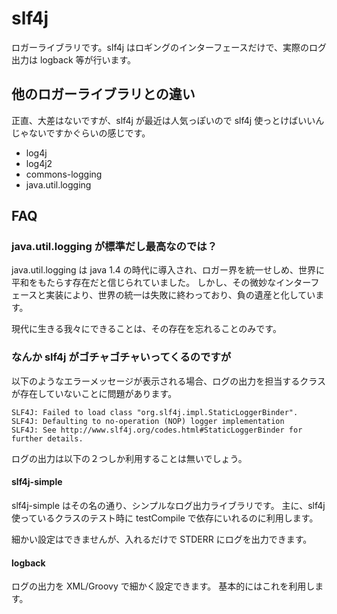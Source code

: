 # slf4j

ロガーライブラリです。slf4j はロギングのインターフェースだけで、実際のログ出力は logback 等が行います。

## 他のロガーライブラリとの違い

正直、大差はないですが、slf4j が最近は人気っぽいので slf4j 使っとけばいいんじゃないですかぐらいの感じです。

 * log4j
 * log4j2
 * commons-logging
 * java.util.logging

 
## FAQ

### java.util.logging が標準だし最高なのでは？
 
java.util.logging は java 1.4 の時代に導入され、ロガー界を統一せしめ、世界に平和をもたらす存在だと信じられていました。
しかし、その微妙なインターフェースと実装により、世界の統一は失敗に終わっており、負の遺産と化しています。

現代に生きる我々にできることは、その存在を忘れることのみです。

### なんか slf4j がゴチャゴチャいってくるのですが 

以下のようなエラーメッセージが表示される場合、ログの出力を担当するクラスが存在していないことに問題があります。

    SLF4J: Failed to load class "org.slf4j.impl.StaticLoggerBinder".
    SLF4J: Defaulting to no-operation (NOP) logger implementation
    SLF4J: See http://www.slf4j.org/codes.html#StaticLoggerBinder for further details.

ログの出力は以下の２つしか利用することは無いでしょう。

#### slf4j-simple
 
slf4j-simple はその名の通り、シンプルなログ出力ライブラリです。
主に、slf4j 使っているクラスのテスト時に testCompile で依存にいれるのに利用します。

細かい設定はできませんが、入れるだけで STDERR にログを出力できます。

#### logback

ログの出力を XML/Groovy で細かく設定できます。
基本的にはこれを利用します。
